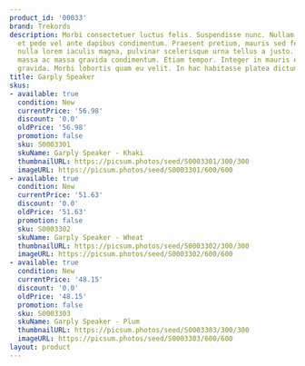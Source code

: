 ```yaml
---
product_id: '00033'
brand: Trekords
description: Morbi consectetuer luctus felis. Suspendisse nunc. Nullam non diam. Praesent
  et pede vel ante dapibus condimentum. Praesent pretium, mauris sed fermentum hendrerit,
  nulla lorem iaculis magna, pulvinar scelerisque urna tellus a justo. Curabitur nec
  massa ac massa gravida condimentum. Etiam tempor. Integer in mauris eu nibh euismod
  gravida. Morbi lobortis quam eu velit. In hac habitasse platea dictumst.
title: Garply Speaker
skus:
- available: true
  condition: New
  currentPrice: '56.98'
  discount: '0.0'
  oldPrice: '56.98'
  promotion: false
  sku: S0003301
  skuName: Garply Speaker - Khaki
  thumbnailURL: https://picsum.photos/seed/S0003301/300/300
  imageURL: https://picsum.photos/seed/S0003301/600/600
- available: true
  condition: New
  currentPrice: '51.63'
  discount: '0.0'
  oldPrice: '51.63'
  promotion: false
  sku: S0003302
  skuName: Garply Speaker - Wheat
  thumbnailURL: https://picsum.photos/seed/S0003302/300/300
  imageURL: https://picsum.photos/seed/S0003302/600/600
- available: true
  condition: New
  currentPrice: '48.15'
  discount: '0.0'
  oldPrice: '48.15'
  promotion: false
  sku: S0003303
  skuName: Garply Speaker - Plum
  thumbnailURL: https://picsum.photos/seed/S0003303/300/300
  imageURL: https://picsum.photos/seed/S0003303/600/600
layout: product
---
```

